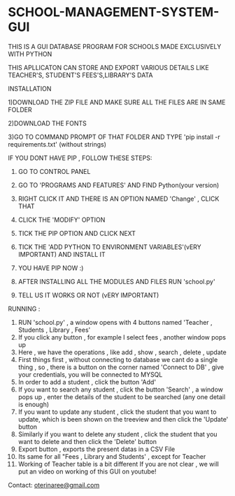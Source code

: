 # SCHOOL-MANAGEMENT-SYSTEM-GUI
THIS IS A GUI DATABASE PROGRAM FOR SCHOOLS MADE EXCLUSIVELY WITH PYTHON

THIS APLLICATON CAN STORE AND EXPORT VARIOUS DETAILS LIKE TEACHER'S, STUDENT'S FEES'S,LIBRARY'S DATA

INSTALLATION

1)DOWNLOAD THE ZIP FILE AND MAKE SURE ALL THE FILES ARE IN SAME FOLDER

2)DOWNLOAD THE FONTS

3)GO TO COMMAND PROMPT OF THAT FOLDER AND TYPE  'pip install -r requirements.txt' (without strings)
   
   IF YOU DONT HAVE PIP , FOLLOW THESE STEPS:
   1) GO TO CONTROL PANEL 
   2) GO TO 'PROGRAMS AND FEATURES' AND FIND Python(your version)
   3) RIGHT CLICK IT AND THERE IS AN OPTION NAMED 'Change' , CLICK THAT
   4) CLICK THE 'MODIFY' OPTION
   5) TICK THE PIP OPTION AND CLICK NEXT
   6) TICK THE 'ADD PYTHON TO ENVIRONMENT VARIABLES'(vERY IMPORTANT) AND INSTALL IT
   7) YOU HAVE PIP NOW :)

4) AFTER INSTALLING ALL THE MODULES AND FILES RUN 'school.py'
5) TELL US IT WORKS OR NOT (vERY IMPORTANT)

RUNNING :
1) RUN 'school.py' , a window opens with 4 buttons named 'Teacher , Students , Library , Fees'
2) If you click any button , for example I select fees , another window pops up 
3) Here , we have the operations , like add , show , search , delete , update
4) First things first , without connecting to database we cant do a single thing , so , there is a button on the corner named 'Connect to DB' , give your credentials, you will be connected to MYSQL
5) In order to add a student , click the button 'Add'
6) If you want to search any student , click the button 'Search' , a window pops up , enter the details of the student to be searched (any one detail is enough)
7) If you want to update any student , click the student that you want to update, which is been shown on the treeview and then click the 'Update' button
8) Similarly if you want to delete any student , click the student that you want to delete and then click the 'Delete' button
9) Export button , exports the present datas in a CSV File
10) Its same for all "Fees , Library and Students' , except for Teacher
11) Working of Teacher table is a bit different
If you are not clear , we will put an video on working of this GUI on youtube!

Contact: oterinaree@gmail.com
